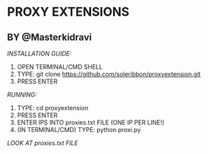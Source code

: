 # PROXY EXTENSIONS
## BY @Masterkidravi 
*INSTALLATION GUIDE:*
1. OPEN TERMINAL/CMD SHELL
2. TYPE: git clone https://github.com/soleribbon/proxyextension.git
3. PRESS ENTER


*RUNNING:*
1. TYPE: cd proxyextension
2. PRESS ENTER
3. ENTER IPS INTO proxies.txt FILE (ONE IP PER LINE!)
4. (IN TERMINAL/CMD) TYPE: python proxi.py

*LOOK AT proxies.txt FILE*




